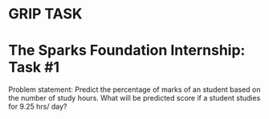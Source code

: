 # GRIP TASK
# The Sparks Foundation Internship: Task #1
Problem statement: Predict the percentage of marks of an student based on the number of study hours. What will be predicted score if a student studies for 9.25 hrs/ day?
